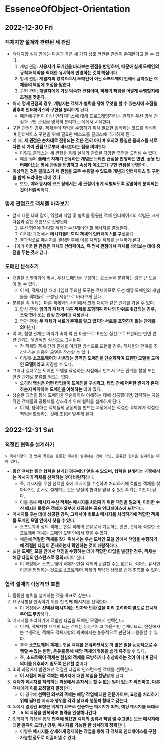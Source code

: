 # EssenceOfObject-Orientation
## 2022-12-30 Fri

### 객체지향 설계와 관련된 세 관점
* 객체지향 설계 안에는 다음과 같은 세 가지 상호 연관된 관점이 존재한다고 볼 수 있다.
  1. 개념 관점: **사용자가 도메인을 바라보는 관점을 반영하며, 때문에 실제 도메인의 규칙과 제약을 최대한 유사하게 반영하는 것이 핵심**이다.
  2. 명세 관점: **개발자의 영역으로서 도메인이 아닌 소프트웨어 안에서 살아있는 객체들의 책임에 초점을 맞춘다**.
  3. 구현 관점: **개발자에게 가장 익숙한 관점이며, 객체의 책임을 어떻게 수행할지에 초점을 맞춘다**.
* 특히 **명세 관점의 경우, 개발자는 객체가 협력을 위해 무엇을 할 수 있는지에 초점을 맞추며 인터페이스와 구현을 분리**하게 된다.
  * 때문에 구현이 아닌 인터페이스에 대해 프로그래밍하라는 원칙은 우선 명세 관점과 구현 관점을 명확히 분리하는 데에서 시작한다.
* 구현 관점의 경우, 객체들이 책임을 수행하기 위해 필요한 동작하는 코드를 작성하며 인터페이스 구현을 위해 필요한 메소드를 클래스에 추가하게 된다.
* 이 때, **세 관점은 순차대로 진행되는 것은 전혀 아니며 오히려 동일한 클래스를 서로 다른 세 가지 관점으로부터 바라본다는 점을 의미**한다.
  * 이렇듯 클래스는 세 관점을 통해 설계와 관련된 다양한 측면을 드러낼 수 있다.
  * 예를 들어 **클래스 자체가 은유하는 개념은 도메인 관점을 반영하는 반면, 공용 인터페이스는 명세 관점을 반영하고 속성과 메소드가 구현 관점을 반영**한다.
* **이상적인 것은 클래스가 세 관점을 모두 수용할 수 있도록 개념과 인터페이스 및 구현을 함께 드러내는 데에 있다**.
  * 또한, **이와 동시에 코드 상에서는 세 관점이 쉽게 식별되도록 깔끔하게 분리되는 것이 바람직**하다.

### 명세 관점으로 객체를 바라보기
* 앞서 다룬 바와 같이, 역할과 책임 및 협력을 활용한 객체 인터페이스의 식별은 크게 다음과 같은 흐름으로 진행된다.
  1. 우선 협력에 참여할 객체가 수신해야만 할 메시지를 결정한다.
  2. 이러한 과정에서 **메시지들이 모여 객체의 인터페이스를 구성**한다.
  3. 결과적으로 메시지를 결정한 후에 이를 처리할 객체를 선택하게 된다.
* 나아가 **이러한 관점은 객체의 인터페이스, 즉 명세 관점에서 객체를 바라보는 데에 중점을 두는 것**과 같다.

### 도메인 분석하기
* 개발을 진행하기에 앞서, 우선 도메인을 구성하는 요소들을 분류하는 것은 큰 도움이 될 수 있다.
  * 이 때, 객체지향 패러다임의 주요한 도구는 객체이므로 우선 해당 도메인의 개념들을 객체들로 구성된 세상으로 바라보게 된다.
* 분류된 각 객체는 다른 객체와의 사이에서 크게 다음과 같은 관계를 가질 수 있다.
  1. 합성 관계: **임의의 객체가 다른 객체를 포함하여 하나의 단위로 취급되는 경우, 포함 관계 또는 합성 관계라고 지칭**한다.
  2. 연관 관계: **두 객체가 서로의 존재를 알고 있지만 서로를 포함하지 않는 관계를 의미**한다.
* 이 때, 합성 관계는 머리가 속이 꽉 찬 마름모로 표현된 실선으로 표현되는 반면 연관 관계는 일반적인 실선으로 표시된다.
  * 각 객체와 객체 간의 관계를 이러한 방식으로 표현할 경우, 객체들의 관계를 추상화하는 일종의 모델을 작성할 수 있다.
  * 이렇듯 **소프트웨어가 사용되는 영역인 도메인을 단순화하여 표현한 모델을 도메인 모델이라고 지칭**할 수 있다.
* 그러나 실제로는 도메인 모델을 작성하는 시점에서 반드시 모든 관계를 합성 또는 연관 관계로 분류할 필요는 없다.
  * 오히려 **핵심은 어떤 타입들이 도메인을 구성하고, 타입 간에 어떠한 관계가 존재하는지 파악하여 도메인을 이해하는 데에 있다**.
* 상술한 과정을 통해 도메인을 단순화하여 이해하는 데에 성공했다면, 협력하는 자율적인 객체들의 공동체를 창조하기 위해 협력을 설계하게 된다.
  * 이 때, 협력하는 객체들의 공동체를 만드는 과정에서는 적절한 객체에게 적절한 책임을 할당하는 것에 초점을 맞추게 된다.

## 2022-12-31 Sat
### 적절한 협력을 설계하기
```
> 객체지향의 첫 번째 목표는 훌륭한 객체를 설계하는 것이 아닌, 훌륭한 협력을 설계하는 데에 있다.
```
* **좋은 객체는 좋은 협력을 설계한 경우에만 얻을 수 있으며, 협력을 설계하는 과정에서는 메시지가 객체를 선택하는 것이 바람직**하다.
  * 즉, 메시지를 우선 선택한 후에 메시지를 수신하여 처리하기에 적합한 객체를 찾아나가는 순서로 설계하는 것은 양질의 협력을 얻을 수 있도록 하는 기반이 된다.
  * 이를 통해 **메시지 수신 객체는 메시지를 처리하기 위한 책임을 맡으며, 이러한 수신 메시지 목록은 객체가 외부에 제공하는 공용 인터페이스에 포함**된다.
* **메시지를 찾는 데에 성공한 경우, 그제서야 비로소 메시지를 처리하기에 적합한 객체를 도메인 모델 안에서 찾을 수 있다**.
  * 소프트웨어 상의 객체는 현실 객체의 은유로서 기능하는 반면, 은유에 적절한 소프트웨어 객체는 도메인 모델 안에서 찾을 수 있다.
  * 때문에 **적절한 객체를 찾기 위해서는 우선 도메인 모델 안에서 책임을 수행하기에 적절한 타입이 존재하는지 확인하는 것이 바람직**하다.
* 또한 **도메인 모델 안에서 책임을 수행하는 데에 적합한 타입을 발견한 경우, 객체는 해당 타입의 인스턴스로 정의**되어야 한다.
  * 이 과정에서 소프트웨어 객체가 현실 객체와 동일할 수는 없으나, 적어도 유사한 이름을 명명하는 것으로 소프트웨어 객체의 책임과 상태를 쉽게 추측할 수 있다.

### 협력 설계의 이상적인 흐름
1. 훌륭한 협력을 설계하는 것을 목표로 삼는다.
2. 요구사항을 만족하기 위한 첫 번째 메시지를 선택한다.
   * 이 과정에서 **선택된 메시지에는 인자와 반환 값을 미리 고려하여 별도로 표시해두어도 무방**하다.
3. 메시지를 처리하기에 적합한 타입을 도메인 모델에서 선택한다.
   * 이 때, 객체지향 세계의 모든 객체는 능동적이고 자율적인 존재이므로, 현실에서는 수동적인 객체도 객체지향의 세계에서는 능동적으로 판단하고 행동할 수 있다.
   * 결국 **소프트웨어 객체는 현실 객체를 은유하면서도 더 많은 일을 능동적으로 수행할 수 있는 반면, 은유를 통해 해당 객체의 행동을 쉽게 유추**할 수 있다.
   * 즉, **소프트웨어 객체는 현실의 객체를 모방하거나 추상화하는 것이 아니며 단지 의미를 유추하기 쉽도록 은유할 뿐**이다.
4. 3.의 과정에서 발견해낸 적절한 타입의 인스턴스인 객체를 선택한다.
   * **이 시점에 해당 객체는 메시지에 대한 책임을 할당**받게 된다.
5. **객체가 메시지를 처리하는 과정에서 혼자서는 할 수 없는 일이 있는지 확인하고, 다른 객체에게 이를 요청할지 결정**한다.
   * 이 경우에 **선택된 외부의 객체는 해당 작업에 대한 전문가이며, 요청을 처리하기 위해 필요한 지식과 행위를 각각 상태와 행동의 형태로 갖는다**.
6. 5.에서 **결정된 요청은 객체가 외부로 전송하는 메시지가 되며, 해당 메시지를 토대로 2. - 5.의 과정을 반복하며 협력을 완성해나간다**.
7. 6.까지의 과정을 통해 **협력에 필요한 객체의 종류와 책임 및 주고받는 모든 메시지에 대한 윤곽이 드러난 경우, 메시지를 가능한 한 상세하게 정제**한다.
   * 이렇듯 **메시지를 상세하게 정제하는 작업을 통해 각 객체의 인터페이스를 구현 가능할 정도로 이끌어낼 수 있다**.